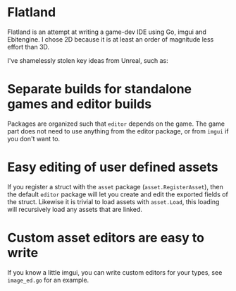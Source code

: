 # Flatland
Flatland is an attempt at writing a game-dev IDE using Go, imgui and Ebitengine.
I chose 2D because it is at least an order of magnitude less effort than 3D.

I've shamelessly stolen key ideas from Unreal, such as:

# Separate builds for standalone games and editor builds
Packages are organized such that `editor` depends on the game.  The game part
does not need to use anything from the editor package, or from `imgui` if you
don't want to.

# Easy editing of user defined assets
If you register a struct with the `asset` package (`asset.RegisterAsset`), then
the default `editor` package will let you create and edit the exported fields of
the struct.
Likewise it is trivial to load assets with `asset.Load`, this loading will
recursively load any assets that are linked.

# Custom asset editors are easy to write
If you know a little imgui, you can write custom editors for your types, see
`image_ed.go` for an example.